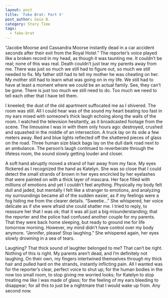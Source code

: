 ```yaml
---
layout: post
title: 'Fake Brat: Part V'
post_author: Gaia B.
category: Story Time
tags:
  - fake-brat
---
```


“Jacobe Moorse and Cassandra Moorse instantly dead in a car accident seconds after their exit from the Royal Hotel.” The reporter’s voice played like a broken record in my head, as though it was taunting me. It couldn’t be real; none of this was real. Death couldn’t just tear my parents away from me. There was just so much we still had to figure out, so much we still needed to fix. My father still had to tell my mother he was cheating on her. My mother still had to learn what was going on in my life. We still had to have at least a moment where we could be an actual family. See, they can’t be gone.  There is just too much we still need to do. Too much we need to tell each other that I have tell them.

I kneeled; the dust of the old apartment suffocated me as I shivered. The room was still. All I could hear was of the sound my heart beating too fast in my ears mixed with someone’s thick laugh echoing along the walls of the room. I watched the television hesitantly, as it broadcasted footage from the scene. The limousine I was in with them only hours ago: destroyed, crushed and squashed in the middle of an intersection. A truck lay on its side a few meters away.  Red and blue lights reflected off the shattered pieces of glass on the road. Three human size black bags lay on the dull dark road next to an ambulance. The person’s laugh continued to reverberate through the lifeless room, the sound slowly getting louder and closer.

A soft hand abruptly moved a strand of hair away from my face. My eyes flickered as I recognized the hand as Katelyn. She was so close that I could detect the small strands of brown in her eyes encircled by her eyelashes that were painted on with a thick layer of mascara. Her face filled with millions of emotions and yet I couldn’t feel anything. Physically my body felt dull and jaded, but mentally I felt like a stranger to emotions, and analyzing my surroundings became all of the sudden easier, as if my feelings were a fog hiding me from the clearer details. “Sweetie…” She whispered, her voice delicate as if she were afraid she could shatter me. I tried to reply, to reassure her that I was ok; that it was all just a big misunderstanding; that the reporter and the police had confused another couple for my parents. That they were back home sleeping, but ready to ground me for life tomorrow morning. However, my mind didn’t have control over my body anymore. “Jennifer, please! Stop laughing.” She whispered again, her eyes slowly drowning in a sea of tears.

Laughing? That thick sound of laughter belonged to me? That can’t be right. Nothing of this is right. My parents aren’t dead, and I’m definitely not laughing. On their own, my fingers intertwined themselves through my thick hair and pulled hard on the strands, instantly inflicting pain.  All I wanted was for the reporter’s clear, perfect voice to shut up; for the human bodies in the now too small room, to stop giving me worried looks; for Katelyn to stop treating me like I was made of glass; for the feeling of my ears bleeding to disappear; for all this to just be a nightmare that I would wake up from. Any second now.
